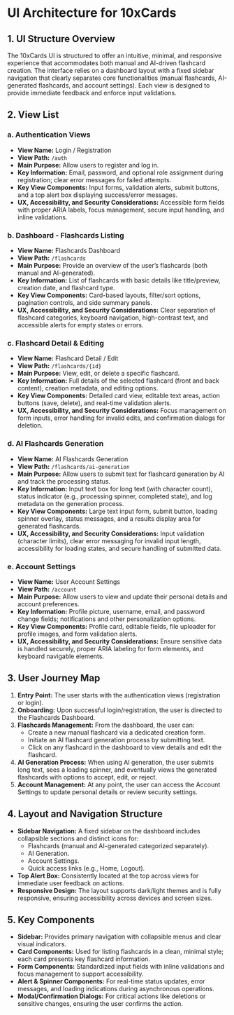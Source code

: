 # UI Architecture for 10xCards

## 1. UI Structure Overview
The 10xCards UI is structured to offer an intuitive, minimal, and responsive experience that accommodates both manual and AI-driven flashcard creation. The interface relies on a dashboard layout with a fixed sidebar navigation that clearly separates core functionalities (manual flashcards, AI-generated flashcards, and account settings). Each view is designed to provide immediate feedback and enforce input validations.

## 2. View List

### a. Authentication Views
- **View Name:** Login / Registration
- **View Path:** `/auth`
- **Main Purpose:** Allow users to register and log in.
- **Key Information:** Email, password, and optional role assignment during registration; clear error messages for failed attempts.
- **Key View Components:** Input forms, validation alerts, submit buttons, and a top alert box displaying success/error messages.
- **UX, Accessibility, and Security Considerations:** Accessible form fields with proper ARIA labels, focus management, secure input handling, and inline validations.

### b. Dashboard - Flashcards Listing
- **View Name:** Flashcards Dashboard
- **View Path:** `/flashcards`
- **Main Purpose:** Provide an overview of the user’s flashcards (both manual and AI-generated).
- **Key Information:** List of flashcards with basic details like title/preview, creation date, and flashcard type.
- **Key View Components:** Card-based layouts, filter/sort options, pagination controls, and side summary panels.
- **UX, Accessibility, and Security Considerations:** Clear separation of flashcard categories, keyboard navigation, high-contrast text, and accessible alerts for empty states or errors.

### c. Flashcard Detail & Editing
- **View Name:** Flashcard Detail / Edit
- **View Path:** `/flashcards/{id}`
- **Main Purpose:** View, edit, or delete a specific flashcard.
- **Key Information:** Full details of the selected flashcard (front and back content), creation metadata, and editing options.
- **Key View Components:** Detailed card view, editable text areas, action buttons (save, delete), and real-time validation alerts.
- **UX, Accessibility, and Security Considerations:** Focus management on form inputs, error handling for invalid edits, and confirmation dialogs for deletion.

### d. AI Flashcards Generation
- **View Name:** AI Flashcards Generation
- **View Path:** `/flashcards/ai-generation`
- **Main Purpose:** Allow users to submit text for flashcard generation by AI and track the processing status.
- **Key Information:** Input text box for long text (with character count), status indicator (e.g., processing spinner, completed state), and log metadata on the generation process.
- **Key View Components:** Large text input form, submit button, loading spinner overlay, status messages, and a results display area for generated flashcards.
- **UX, Accessibility, and Security Considerations:** Input validation (character limits), clear error messaging for invalid input length, accessibility for loading states, and secure handling of submitted data.

### e. Account Settings
- **View Name:** User Account Settings
- **View Path:** `/account`
- **Main Purpose:** Allow users to view and update their personal details and account preferences.
- **Key Information:** Profile picture, username, email, and password change fields; notifications and other personalization options.
- **Key View Components:** Profile card, editable fields, file uploader for profile images, and form validation alerts.
- **UX, Accessibility, and Security Considerations:** Ensure sensitive data is handled securely, proper ARIA labeling for form elements, and keyboard navigable elements.

## 3. User Journey Map
1. **Entry Point:** The user starts with the authentication views (registration or login).
2. **Onboarding:** Upon successful login/registration, the user is directed to the Flashcards Dashboard.
3. **Flashcards Management:** From the dashboard, the user can: 
   - Create a new manual flashcard via a dedicated creation form.
   - Initiate an AI flashcard generation process by submitting text.
   - Click on any flashcard in the dashboard to view details and edit the flashcard.
4. **AI Generation Process:** When using AI generation, the user submits long text, sees a loading spinner, and eventually views the generated flashcards with options to accept, edit, or reject.
5. **Account Management:** At any point, the user can access the Account Settings to update personal details or review security settings.

## 4. Layout and Navigation Structure
- **Sidebar Navigation:** A fixed sidebar on the dashboard includes collapsible sections and distinct icons for:
  - Flashcards (manual and AI-generated categorized separately).
  - AI Generation.
  - Account Settings.
  - Quick access links (e.g., Home, Logout).
- **Top Alert Box:** Consistently located at the top across views for immediate user feedback on actions.
- **Responsive Design:** The layout supports dark/light themes and is fully responsive, ensuring accessibility across devices and screen sizes.

## 5. Key Components
- **Sidebar:** Provides primary navigation with collapsible menus and clear visual indicators.
- **Card Components:** Used for listing flashcards in a clean, minimal style; each card presents key flashcard information.
- **Form Components:** Standardized input fields with inline validations and focus management to support accessibility.
- **Alert & Spinner Components:** For real-time status updates, error messages, and loading indications during asynchronous operations.
- **Modal/Confirmation Dialogs:** For critical actions like deletions or sensitive changes, ensuring the user confirms the action.

